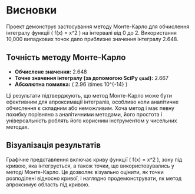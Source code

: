 # Висновки

Проект демонструє застосування методу Монте-Карло для обчислення інтегралу функції \( f(x) = x^2 \) на інтервалі від 0 до 2. Використання 10,000 випадкових точок дало приблизне значення інтегралу 2.648.

## Точність методу Монте-Карло

- **Обчислене значення:** 2.648
- **Точне значення інтегралу (за допомогою SciPy `quad`):** 2.667
- **Абсолютна помилка:** \( 2.96 \times 10^{-14} \)

Ці результати підтверджують, що метод Монте-Карло може бути ефективним для апроксимації інтегралів, особливо коли аналітичне обчислення є складним або неможливим. Хоча метод і має певну похибку порівняно з аналітичними методами, його простота і універсальність роблять його корисним інструментом у чисельних методах.

## Візуалізація результатів

Графічне представлення включає криву функції \( f(x) = x^2 \), зону під кривою, яка інтегрується, а також точки, що використовувались у методі Монте-Карло. Це дозволяє візуально оцінити, як точки розподілені відносно кривої, і наглядно продемонструвати, як метод апроксимує область під кривою.


